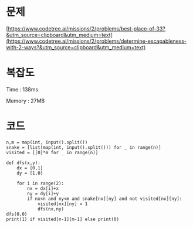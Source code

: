 # 문제
[https://www.codetree.ai/missions/2/problems/best-place-of-33?&utm_source=clipboard&utm_medium=text](https://www.codetree.ai/missions/2/problems/determine-escapableness-with-2-ways?&utm_source=clipboard&utm_medium=text)

# 복잡도
Time : 138ms <p>
Memory : 27MB

# 코드
```
n,m = map(int, input().split())
snake = [list(map(int, input().split())) for _ in range(n)]
visited = [[0]*m for _ in range(n)]

def dfs(x,y):
    dx = [0,1]
    dy = [1,0]

    for i in range(2):
        nx = dx[i]+x
        ny = dy[i]+y
        if nx<n and ny<m and snake[nx][ny] and not visited[nx][ny]:
            visited[nx][ny] = 1
            dfs(nx,ny)
dfs(0,0)
print(1) if visited[n-1][m-1] else print(0)
```

